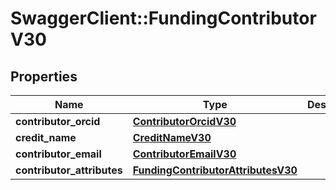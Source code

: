 # SwaggerClient::FundingContributorV30

## Properties
Name | Type | Description | Notes
------------ | ------------- | ------------- | -------------
**contributor_orcid** | [**ContributorOrcidV30**](ContributorOrcidV30.md) |  | [optional] 
**credit_name** | [**CreditNameV30**](CreditNameV30.md) |  | [optional] 
**contributor_email** | [**ContributorEmailV30**](ContributorEmailV30.md) |  | [optional] 
**contributor_attributes** | [**FundingContributorAttributesV30**](FundingContributorAttributesV30.md) |  | [optional] 


